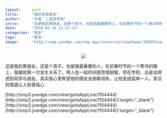 ```yaml
---
layout:     post
title:      "我的学弟男友"
author:     "作者：二宮绯禾琉"
intro:      "这是我的男朋友，还是个孩子。也是我最重要的人，在初春时节的一个寒冷的晚上，我跟他第一次发生关系了。两人在一起时间感觉很甜蜜，但在学校，总是会顾虑到同学与朋友。其实我心里希望他的朋友全部都消失，让他变成孤单一人。青涩的情感让人刻骨铭心"
date:       "2018-02-14 12:17:13"
categories: "男友"
tags:       "男友"
image:      "http://smp.yoedge.com/smp-app/resource/viewImage/1003551appline.png"
---
```

<div style="text-align: center">
<p><img src="http://smp.yoedge.com/smp-app/resource/viewImage/1003551appline.png"/></p>
</div>
<p class="post-meta">
<span>这是我的男朋友，还是个孩子。也是我最重要的人，在初春时节的一个寒冷的晚上，我跟他第一次发生关系了。两人在一起时间感觉很甜蜜，但在学校，总是会顾虑到同学与朋友。其实我心里希望他的朋友全部都消失，让他变成孤单一人。青涩的情感让人刻骨铭心</span>
</p>
[http://smp3.yoedge.com/view/gotoAppLine/1104444](http://smp3.yoedge.com/view/gotoAppLine/1104444){:target="_blank"}
[http://smp3.yoedge.com/view/gotoAppLine/1104444](http://smp3.yoedge.com/view/gotoAppLine/1104444){:target="_blank"}


